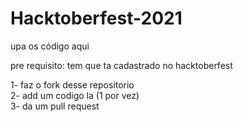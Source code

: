 # Hacktoberfest-2021
upa os código aqui

pre requisito: tem que ta cadastrado no hacktoberfest

1- faz o fork desse repositorio<br>
2- add um codigo la (1 por vez)<br>
3- da um pull request<br>
